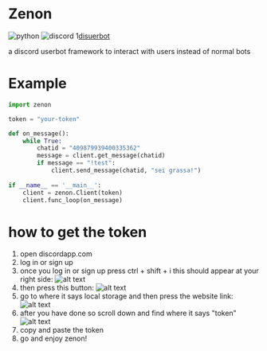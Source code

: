 # Zenon
![python](https://img.shields.io/badge/python-3.x-red.svg)
![discord](https://img.shields.io/badge/discord-userbot-blue.svg)
1[disuerbot](https://img.shields.io/badge/discord--userbot-framework-brightgreen.svg)

a discord userbot framework to interact with users instead of normal bots

# Example
``` python
import zenon

token = "your-token"

def on_message():
    while True:
        chatid = "409879939400335362"
        message = client.get_message(chatid)
        if message == "!test":
            client.send_message(chatid, "sei grassa!")
        
if __name__ == '__main__':
    client = zenon.Client(token)
    client.func_loop(on_message)
```
# how to get the token
1. open discordapp.com
2. log in or sign up
3. once you log in or sign up press ctrl + shift + i
this should appear at your right side:
![alt text](https://image.ibb.co/eiD7Oc/rught_scode.png)
4. then press this button:
![alt text](https://image.ibb.co/iViwGx/righthttt.png)
5. go to where it says local storage and then press the website link:
![alt text](https://image.ibb.co/gyBoUH/roghttt.png)
6. after you have done so scroll down and find where it says "token"
![alt text](https://image.ibb.co/daUE3c/raght.png)
7. copy and paste the token
8. go and enjoy zenon!
